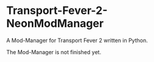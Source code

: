 # Transport-Fever-2-NeonModManager
A Mod-Manager for Transport Fever 2 written in Python.

The Mod-Manager is not finished yet.
